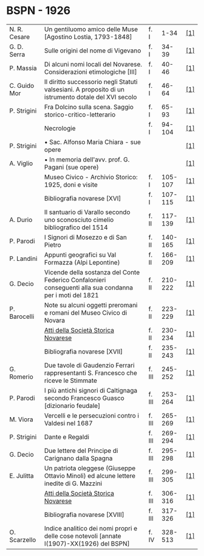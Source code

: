 # BSPN - 1926

<table>
    <tr>
        <td>N. R. Cesare</td>
        <td>Un gentiluomo amico delle Muse [Agostino Lostia, 1793-1848]</td>
        <td>f. I</td>
        <td>1-34</td>
        <td><a href="https://en.calameo.com/read/00726073538cb3982ff58">[1]</a></td>
    </tr>
    <tr>
        <td>G. D. Serra</td>
        <td>Sulle origini del nome di Vigevano</td>
        <td>f. I</td>
        <td>34-39</td>
        <td><a href="https://en.calameo.com/read/00726073538cb3982ff58">[1]</a></td>
    </tr>
    <tr>
        <td>P. Massia</td>
        <td>Di alcuni nomi locali del Novarese. Considerazioni etimologiche [III]</td>
        <td>f. I</td>
        <td>40-46</td>
        <td><a href="https://en.calameo.com/read/00726073538cb3982ff58">[1]</a></td>
    </tr>
    <tr>
        <td>C. Guido Mor</td>
        <td>Il diritto successorio negli Statuti valsesiani. A proposito di un istrumento dotale del XVI secolo</td>
        <td>f. I</td>
        <td>46-64</td>
        <td><a href="https://en.calameo.com/read/00726073538cb3982ff58">[1]</a></td>
    </tr>
    <tr>
        <td>P. Strigini</td>
        <td>Fra Dolcino sulla scena. Saggio storico-critico-letterario</td>
        <td>f. I</td>
        <td>65-93</td>
        <td><a href="https://en.calameo.com/read/00726073538cb3982ff58">[1]</a></td>
    </tr>
    <tr>
        <td></td>
        <td>Necrologie</td>
        <td>f. I</td>
        <td>94-104</td>
        <td><a href="https://en.calameo.com/read/00726073538cb3982ff58">[1]</a></td>
    </tr>
    <tr>
        <td>P. Strigini</td>
        <td>&bullet; Sac. Alfonso Maria Chiara - sue opere</td>
        <td></td>
        <td></td>
        <td><a href="https://en.calameo.com/read/00726073538cb3982ff58">[1]</a></td>
    </tr>
    <tr>
        <td>A. Viglio</td>
        <td>&bullet; In memoria dell'avv. prof. G. Pagani (sue opere)</td>
        <td></td>
        <td></td>
        <td><a href="https://en.calameo.com/read/00726073538cb3982ff58">[1]</a></td>
    </tr>
    <tr>
        <td></td>
        <td>Museo Civico - Archivio Storico: 1925, doni e visite</td>
        <td>f. I</td>
        <td>105-107</td>
        <td><a href="https://en.calameo.com/read/00726073538cb3982ff58">[1]</a></td>
    </tr>
    <tr>
        <td></td>
        <td>Bibliografia novarese [XVI]</td>
        <td>f. I</td>
        <td>107-115</td>
        <td><a href="https://en.calameo.com/read/00726073538cb3982ff58">[1]</a></td>
    </tr>
    <tr>
        <td>A. Durio</td>
        <td>Il santuario di Varallo secondo uno sconosciuto cimelio bibliografico del 1514</td>
        <td>f. II</td>
        <td>117-139</td>
        <td><a href="https://en.calameo.com/read/007260735c63744331149">[1]</a></td>
    </tr>
    <tr>
        <td>P. Parodi</td>
        <td>I Signori di Mosezzo e di San Pietro</td>
        <td>f. II</td>
        <td>140-165</td>
        <td><a href="https://en.calameo.com/read/007260735c63744331149">[1]</a></td>
    </tr>
    <tr>
        <td>P. Landini</td>
        <td>Appunti geografici su Val Formazza (Alpi Lepontine)</td>
        <td>f. II</td>
        <td>166-209</td>
        <td><a href="https://en.calameo.com/read/007260735c63744331149">[1]</a></td>
    </tr>
    <tr>
        <td>G. Decio</td>
        <td>Vicende della sostanza del Conte Federico Confalonieri conseguenti alla sua condanna per i moti del 1821
        </td>
        <td>f. II</td>
        <td>210-222</td>
        <td><a href="https://en.calameo.com/read/007260735c63744331149">[1]</a></td>
    </tr>
    <tr>
        <td>P. Barocelli</td>
        <td>Note su alcuni oggetti preromani e romani del Museo Civico di Novara</td>
        <td>f. II</td>
        <td>223-229</td>
        <td><a href="https://en.calameo.com/read/007260735c63744331149">[1]</a></td>
    </tr>
    <tr>
        <td></td>
        <td><a href="http://www.ssno.it/BSPNo/bspn_not26.html">Atti della Societ&agrave; Storica Novarese</a></td>
        <td>f. II</td>
        <td>230-234</td>
        <td><a href="https://en.calameo.com/read/007260735c63744331149">[1]</a></td>
    </tr>
    <tr>
        <td></td>
        <td>Bibliografia novarese [XVII]</td>
        <td>f. II</td>
        <td>235-243</td>
        <td><a href="https://en.calameo.com/read/007260735c63744331149">[1]</a></td>
    </tr>
    <tr>
        <td>G. Romerio</td>
        <td>Due tavole di Gaudenzio Ferrari rappresentanti S. Francesco che riceve le Stimmate</td>
        <td>f. III</td>
        <td>245-252</td>
        <td><a href="https://en.calameo.com/read/007260735d7dd58bfb705">[1]</a></td>
    </tr>
    <tr>
        <td>P. Parodi</td>
        <td>I pi&ugrave; antichi signori di Caltignaga secondo Francesco Guasco [dizionario feudale]</td>
        <td>f. III</td>
        <td>253-264</td>
        <td><a href="https://en.calameo.com/read/007260735d7dd58bfb705">[1]</a></td>
    </tr>
    <tr>
        <td>M. Viora</td>
        <td>Vercelli e le persecuzioni contro i Valdesi nel 1687</td>
        <td>f. III</td>
        <td>265-269</td>
        <td><a href="https://en.calameo.com/read/007260735d7dd58bfb705">[1]</a></td>
    </tr>
    <tr>
        <td>P. Strigini</td>
        <td>Dante e Regaldi</td>
        <td>f. III</td>
        <td>269-294</td>
        <td><a href="https://en.calameo.com/read/007260735d7dd58bfb705">[1]</a></td>
    </tr>
    <tr>
        <td>G. Decio</td>
        <td>Due lettere del Principe di Carignano dalla Spagna</td>
        <td>f. III</td>
        <td>295-298</td>
        <td><a href="https://en.calameo.com/read/007260735d7dd58bfb705">[1]</a></td>
    </tr>
    <tr>
        <td>E. Julitta</td>
        <td>Un patriota oleggese (Giuseppe Ottavio Minoli) ed alcune lettere inedite di G. Mazzini</td>
        <td>f. III</td>
        <td>299-305</td>
        <td><a href="https://en.calameo.com/read/007260735d7dd58bfb705">[1]</a></td>
    </tr>
    <tr>
        <td></td>
        <td><a href="http://www.ssno.it/BSPNo/bspn_not26.html#263">Atti della Societ&agrave; Storica Novarese</a></td>
        <td>f. III</td>
        <td>306-316</td>
        <td><a href="https://en.calameo.com/read/007260735d7dd58bfb705">[1]</a></td>
    </tr>
    <tr>
        <td></td>
        <td>Bibliografia novarese [XVIII]</td>
        <td>f. III</td>
        <td>317-326</td>
        <td><a href="https://en.calameo.com/read/007260735d7dd58bfb705">[1]</a></td>
    </tr>
    <tr>
        <td>O. Scarzello</td>
        <td>Indice analitico dei nomi propri e delle cose notevoli [annate I(1907)-XX(1926) del BSPN]</td>
        <td>f. IV</td>
        <td>328-513</td>
        <td><a href="https://en.calameo.com/read/0072607353fa75112b065">[1]</a></td>
    </tr>
</table>